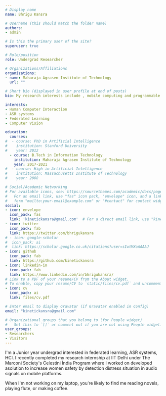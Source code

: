 ```yaml
---
# Display name
name: Bhrigu Kansra

# Username (this should match the folder name)
authors:
- admin

# Is this the primary user of the site?
superuser: true

# Role/position
role: Undergrad Researcher

# Organizations/Affiliations
organizations:
- name: Maharaja Agrasen Institute of Technology
  url: ""

# Short bio (displayed in user profile at end of posts)
bio: My research interests include , mobile computing and programmable matter.

interests:
- Human Computer Interaction
- ASR systems
- Federated Learning
- Computer Vision

education:
  courses:
#  - course: PhD in Artificial Intelligence
#    institution: Stanford University
#    year: 2012
  - course: B.Tech in Information Technology
    institution: Maharaja Agrasen Institute of Technology
    year: 2017-2021
#  - course: High in Artificial Intelligence
#    institution: Massachusetts Institute of Technology
#    year: 2008

# Social/Academic Networking
# For available icons, see: https://sourcethemes.com/academic/docs/page-builder/#icons
#   For an email link, use "fas" icon pack, "envelope" icon, and a link in the
#   form "mailto:your-email@example.com" or "#contact" for contact widget.
social:
- icon: envelope
  icon_pack: fas
  link: 'kinetickansra@gmail.com'  # For a direct email link, use "kinetickansra@gmail.com".
- icon: twitter
  icon_pack: fab
  link: https://twitter.com/bhrigukansra
# - icon: google-scholar
#  icon_pack: ai
#  link: https://scholar.google.co.uk/citations?user=sIwtMXoAAAAJ
- icon: github
  icon_pack: fab
  link: https://github.com/kinetickansra
- icon: linkedin-in
  icon-pack: fab
  link: https://www.linkedin.com/in/bhrigukansra/
# Link to a PDF of your resume/CV from the About widget.
# To enable, copy your resume/CV to `static/files/cv.pdf` and uncomment the lines below.
- icon: cv
  icon_pack: ai
  link: files/cv.pdf

# Enter email to display Gravatar (if Gravatar enabled in Config)
email: "kinetickansra@gmail.com"

# Organizational groups that you belong to (for People widget)
#   Set this to `[]` or comment out if you are not using People widget.
user_groups:
- Researchers
- Visitors
---
```


I'm a Junior year undergrad interested in federated learning, ASR systems, HCI. I recently completed my research internship at IIT Delhi under The Marconi Society's Celestini India Program where I worked on developed asolution to increase women safety by detection distress situation in audio signals on mobile platforms.

When I'm not working on my laptop, you're likely to find me reading novels, playing flute, or making coffee.
